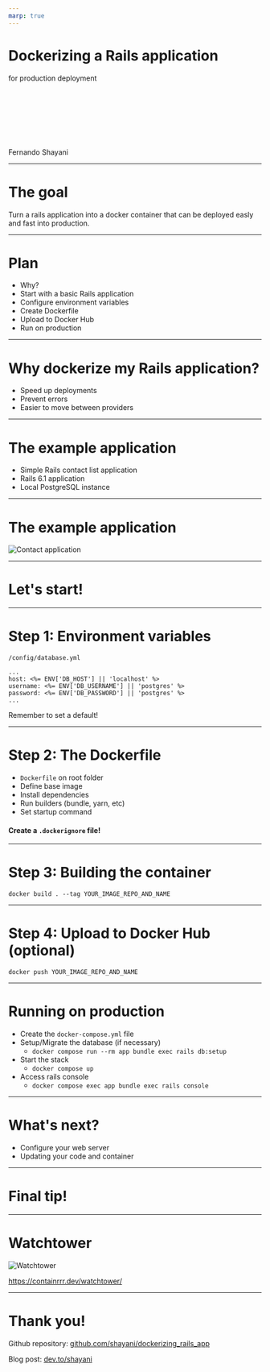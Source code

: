 ```yaml
---
marp: true
---
```

<!--
size: 16:9
theme: gaia
class: gaia
-->

# Dockerizing a Rails application
for production deployment

<br/><br/><br/><br/><br/><br/>

Fernando Shayani

---
# The goal

Turn a rails application into a docker container that can be deployed easly and fast into production.

---

# Plan
- Why?
- Start with a basic Rails application
- Configure environment variables
- Create Dockerfile
- Upload to Docker Hub
- Run on production

---

# Why dockerize my Rails application?

- Speed up deployments
- Prevent errors
- Easier to move between providers
---

# The example application

- Simple Rails contact list application
- Rails 6.1 application
- Local PostgreSQL instance

---

# The example application


![Contact application](https://res.cloudinary.com/practicaldev/image/fetch/s--JjP1xkII--/c_limit%2Cf_auto%2Cfl_progressive%2Cq_auto%2Cw_880/https://dev-to-uploads.s3.amazonaws.com/uploads/articles/2e949aqahdzbr6q3fe2q.png)

---
<!-- _class: lead -->

# Let's start!

---

# Step 1: Environment variables

```
/config/database.yml

...
host: <%= ENV['DB_HOST'] || 'localhost' %>
username: <%= ENV['DB_USERNAME'] || 'postgres' %>
password: <%= ENV['DB_PASSWORD'] || 'postgres' %>
...
```

Remember to set a default!

---
# Step 2: The Dockerfile

- `Dockerfile` on root folder
- Define base image
- Install dependencies
- Run builders (bundle, yarn, etc)
- Set startup command

#### Create a `.dockerignore` file!

---

# Step 3: Building the container

```
docker build . --tag YOUR_IMAGE_REPO_AND_NAME
```

---

# Step 4: Upload to Docker Hub (optional)

```
docker push YOUR_IMAGE_REPO_AND_NAME
```

---

# Running on production

- Create the `docker-compose.yml` file
- Setup/Migrate the database (if necessary)
  - `docker compose run --rm app bundle exec rails db:setup`
- Start the stack
  - `docker compose up`
- Access rails console
  - `docker compose exec app bundle exec rails console`


---

# What's next?

- Configure your web server
- Updating your code and container

---

<!-- _class: lead -->
# Final tip!

---

# Watchtower

![Watchtower](https://containrrr.dev/watchtower/images/logo-450px.png)

https://containrrr.dev/watchtower/

---

<!-- _class: lead -->

# Thank you!

Github repository: [github.com/shayani/dockerizing_rails_app](https://github.com/shayani/dockerizing_rails_app)

Blog post: [dev.to/shayani](https://dev.to/shayani)

